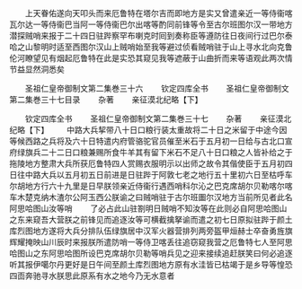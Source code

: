 <!-- { "loadSidebar": true } -->
　　上天眷佑遂向天叩头而来厄鲁特在塔尔吉而即地方是实又曾遣亲近一等侍衞喀瓦尔达一等侍衞巴当阿一等侍衞巴尔出喀等酌同前锋等令至古尔班图尔汉一带地方潜探贼哨来报于二十四日驻跸察罕布喇克时囘到奏称臣等遵防往日夜间行过巴尔泰哈之山黎明时适至西图尔汉山上贼哨始至我等避过侦看贼哨驻于山上寻水北向克鲁伦河瞭望见有烟起厄鲁特在此是实恐其窥见我等遮蔽于山曲折而来等语观此两次情节益显然洞悉矣














　　圣祖仁皇帝御制文第二集巻三十六
　　钦定四库全书
　　圣祖仁皇帝御制文第二集巻三十七目录
　　杂著
　　亲征漠北纪略【下】












　　钦定四库全书
　　圣祖仁皇帝御制文第二集巻三十七
　　杂著
　　亲征漠北纪略【下】
　　中路大兵挈带八十日口粮行装太重故将二十日之米留于中途今因等候西路之兵将及六十日特遣内府管骆驼官员催至米石于五月初一日给与古北口宣府绿旗兵二十二日口粮兼赐所食牛羊其有留下米石不足八十日口粮之人皆补给之于拖陵地方整肃大兵所获厄鲁特四人赏赐衣服明示以出师之故令其偕使臣于五月初四日往中路大兵以五月初五日前进是日驻跸于阿敦七老之地行五十里初六日至枯呼车尔胡地方行六十九里是日早朕领亲近侍衞行遇西哨科尔沁之巴克席胡尔贝勒喀尔喀车木楚克纳木渣尔公阿玉西公朕谕之曰贼哨驻于古尔班圗尔汉地方当前所见者此名阿思哈图山汝等哨
　　了必占此山驻劄明日贼哨不知汝等在此则必自阿思哈图山之东来窥吾大营朕之前锋见而追逐汝等可横截擒拏谕而遣之初七日原拟驻跸于颜土库烈图地方遂将大兵分排队伍绿旗居中汉军火器营排列两旁盔甲烜赫士卒奋勇旌旗辉耀掩映山川辰时来报朕所遣防哨一等侍卫喀丢往追窃窥我营之厄鲁特七人至阿思哈图山之东阿思哈图所设巴克席胡尔贝勒等哨兵见之迎来接续追赶朕笑曰何必追逐听其报伊噶尔丹更好是日午间至颜土库烈图地方原有水洼皆已枯竭于是乡导等惶恐四靣奔驰寻水朕思此原系有水之地今乃无水意者
